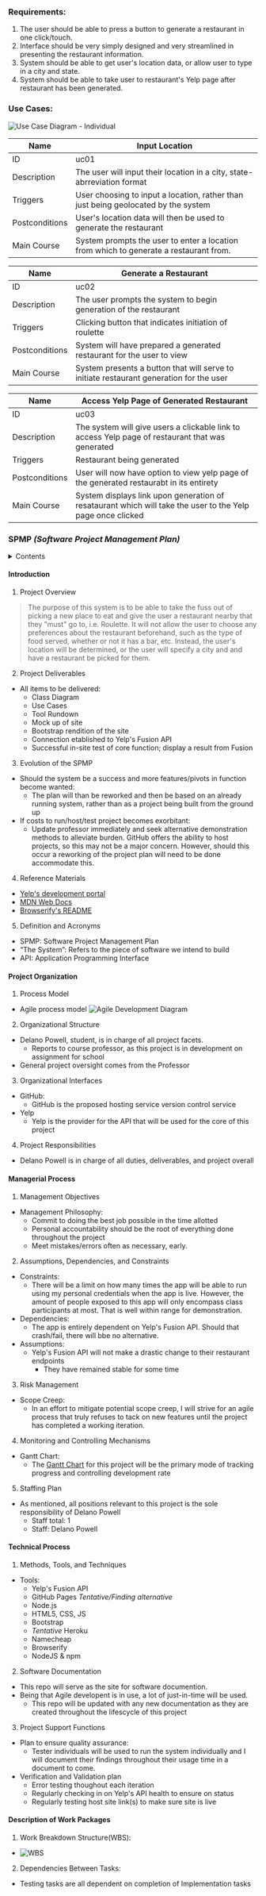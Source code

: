 ### Requirements: 
1. The user should be able to press a button to generate a restaurant in one click/touch.
2. Interface should be very simply designed and very streamlined in presenting the restaurant information.
3. System should be able to get user's location data, or allow user to type in a city and state. 
4. System should be able to take user to restaurant's Yelp page after restaurant has been generated.

### Use Cases:
![Use Case Diagram - Individual](https://user-images.githubusercontent.com/69657272/112183043-3dbc2480-8bd4-11eb-8d54-3aa09ac380b7.png)


| Name           |  Input Location |
|----------------|------------------------------------------------------------------------------------------------------------------------------------------------------------------------|
| ID             | uc01  |
| Description    | The user will input their location in a city, state-abrreviation format |
| Triggers       | User choosing to input a location, rather than just being geolocated by the system|
| Postconditions | User's location data will then be used to generate the restaurant|
| Main Course    | System prompts the user to enter a location from which to generate a restaurant from.            |

| Name           | Generate a Restaurant                                                                                                                |
|----------------|-------------------------------------------------------------------------------------------------------------------------------------------|
| ID             | uc02                                                                                                                                      |
| Description    | The user prompts the system to begin generation of the restaurant                                                                         |
| Triggers       | Clicking button that indicates initiation of roulette       |
| Postconditions | System will have prepared a generated restaurant for the user to view                                                                     |
| Main Course    | System presents a button that will serve to initiate restaurant generation for the user |

| Name           | Access Yelp Page of Generated Restaurant                                                                                           |
|----------------|----------------------------------------------------------------------------------------------------------------|
| ID             | uc03                                                                                                           |
| Description    | The system will give users a clickable link to access Yelp page of restaurant that was generated                       |
| Triggers       | Restaurant being generated                                                                                                |
| Postconditions | User will now have option to view yelp page of the generated restaurabt in its entirety                         |
| Main Course    | System displays link upon generation of resataurant which will take the user to the Yelp page once clicked |



### SPMP *(Software Project Management Plan)*
<details>
  <summary>Contents</summary>
    
  1. [Introduction](https://github.com/LanoCodes/Individual-Project-COSC412/blob/main/README.md#introduction)
  2. [Project Organization](https://github.com/LanoCodes/Individual-Project-COSC412/blob/main/README.md#project-organization)
  3. [Managerial Process](https://github.com/LanoCodes/Individual-Project-COSC412/blob/main/README.md#managerial-process)
  4. [Technical Process](https://github.com/LanoCodes/Individual-Project-COSC412/blob/main/README.md#technical-process)
  5. [Description of Work Packages](https://github.com/LanoCodes/Individual-Project-COSC412/blob/main/README.md#description-of-work-packages)
  
</details>

#### Introduction
1. Project Overview
>The purpose of this system is to be able to take the fuss out of picking a new place to eat and give the user a restaurant nearby that they "must" go to, i.e. Roulette. It will not allow the user to choose any preferences about the restaurant beforehand, such as the type of food served, whether or not it has a bar, etc. Instead, the user's location will be determined, or the user will specify a city and and have a restaurant be picked for them.
2. Project Deliverables
- All items to be delivered:
    -  Class Diagram
    -  Use Cases
    -  Tool Rundown
    -  Mock up of site
    -  Bootstrap rendition of the site
    -  Connection etablished to Yelp's Fusion API
    -  Successful in-site test of core function; display a result from Fusion
3. Evolution of the SPMP
- Should the system be a success and more features/pivots in function become wanted:
    -  The plan will than be reworked and then be based on an already running system, rather than as a project being built from the ground up
- If costs to run/host/test project becomes exorbitant:
    -  Update professor immediately and seek alternative demonstration methods to alleviate burden. GitHub offers the ability to host projects, so this may not be a major concern. However, should this occur a reworking of the project plan will need to be done accommodate this.
  

4. Reference Materials 
- [Yelp's development portal](https://www.yelp.com/developers)
- [MDN Web Docs](https://developer.mozilla.org/en-US/)
- [Browserify's README](https://github.com/browserify/browserify)

5. Definition and Acronyms
- SPMP: Software Project Management Plan
- “The System”: Refers to the piece of software we intend to build
- API: Application Programming Interface

#### Project Organization
1. Process Model
  - Agile process model
  ![Agile Development Diagram](https://user-images.githubusercontent.com/69657272/112192422-4fee9080-8bdd-11eb-8f2e-a64335fce865.png)

2. Organizational Structure
- Delano Powell, student, is in charge of all project facets. 
  - Reports to course professor, as this project is in development on assignment for school
- General project oversight comes from the Professor

3. Organizational Interfaces
- GitHub:
  - GitHub is the proposed hosting service version control service
- Yelp
  -  Yelp is the provider for the API that will be used for the core of this project

4. Project Responsibilities
- Delano Powell is in charge of all duties, deliverables, and project overall

#### Managerial Process
1. Management Objectives
- Management Philosophy:
    - Commit to doing the best job possible in the time allotted
    - Personal accountability should be the root of everything done throughout the project
    - Meet mistakes/errors often as necessary, early.

2.  Assumptions, Dependencies, and Constraints
  - Constraints:
    - There will be a limit on how many times the app will be able to run using my personal credentials when the app is live. However, the amount of people exposed to this app will only encompass class participants at most. That is well within range for demonstration.
  - Dependencies: 
    - The app is entirely dependent on Yelp's Fusion API. Should that crash/fail, there will bbe no alternative.
  - Assumptions:
    - Yelp's Fusion API will not make a drastic change to their restaurant endpoints
      -  They have remained stable for some time

3. Risk Management
- Scope Creep:
  -  In an effort to mitigate potential scope creep, I will strive for an agile process that truly refuses to tack on new features until the project has completed a working iteration.

4. Monitoring and Controlling Mechanisms
- Gantt Chart:
  -  The [Gantt Chart]() for this project will be the primary mode of tracking progress and controlling development rate

5. Staffing Plan
- As mentioned, all positions relevant to this project is the sole responsibility of Delano Powell
  -  Staff total: 1
    -  Staff: Delano Powell

#### Technical Process
1. Methods, Tools, and Techniques
- Tools: 
    - Yelp's Fusion API
    - GitHub Pages *Tentative/Finding alternative*
    - Node.js
    - HTML5, CSS, JS
    - Bootstrap
    - *Tentative* Heroku
    - Namecheap
    - Browserify
    - NodeJS & npm

2. Software Documentation
- This repo will serve as the site for software documention. 
- Being that Agile developent is in use, a lot of just-in-time will be used.
  - This repo will be updated with any new documentation as they are created throughout the lifescycle of this project
3. Project Support Functions
- Plan to ensure quality assurance:
  - Tester individuals will be used to run the system individually and I will document their findings throughout their usage time in a document to come.
- Verification and Validation plan
    - Error testing thoughout each iteration
    - Regularly checking in on Yelp's API health to ensure on status
    - Regularly testing host site link(s) to make sure site is live 
#### Description of Work Packages
1. Work Breakdown Structure(WBS):
  - ![WBS](https://user-images.githubusercontent.com/69657272/112224956-6fe47b00-8c02-11eb-8a75-80ccd99d1a50.png)
2. Dependencies Between Tasks:
  - Testing tasks are all dependent on completion of Implementation tasks


